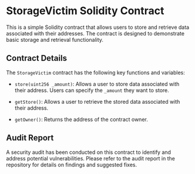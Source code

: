 # StorageVictim Solidity Contract

This is a simple Solidity contract that allows users to store and retrieve data associated with their addresses. The contract is designed to demonstrate basic storage and retrieval functionality.

## Contract Details

The `StorageVictim` contract has the following key functions and variables:

- `store(uint256 _amount)`: Allows a user to store data associated with their address. Users can specify the `_amount` they want to store.

- `getStore()`: Allows a user to retrieve the stored data associated with their address.

- `getOwner()`: Returns the address of the contract owner.

## Audit Report

A security audit has been conducted on this contract to identify and address potential vulnerabilities. Please refer to the audit report in the repository for details on findings and suggested fixes.
